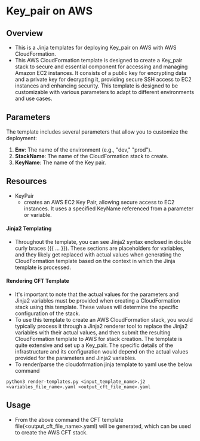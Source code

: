 # Key_pair on AWS

## Overview
- This is a Jinja templates for deploying Key_pair on AWS with AWS CloudFormation.
- This AWS CloudFormation template is designed to create a Key_pair stack to secure and essential component for accessing and managing Amazon EC2 instances. It consists of a public key for encrypting data and a private key for decrypting it, providing secure SSH access to EC2 instances and enhancing security. This template is designed to be customizable with various parameters to adapt to different environments and use cases.

## Parameters
The template includes several parameters that allow you to customize the deployment:
1. **Env**: The name of the environment (e.g., "dev," "prod").
2. **StackName**: The name of the CloudFormation stack to create.
3. **KeyName**:  The name of the Key pair.

## Resources
- KeyPair
   - creates an AWS EC2 Key Pair, allowing secure access to EC2 instances. It uses a specified KeyName referenced from a parameter or variable.

#### Jinja2 Templating
- Throughout the template, you can see Jinja2 syntax enclosed in double curly braces ({{ ... }}). These sections are placeholders for variables, and they likely get replaced with actual values when generating the CloudFormation template based on the context in which the Jinja template is processed.

#### Rendering CFT Template
- It's important to note that the actual values for the parameters and Jinja2 variables must be provided when creating a CloudFormation stack using this template. These values will determine the specific configuration of the stack.
- To use this template to create an AWS CloudFormation stack, you would typically process it through a Jinja2 renderer tool to replace the Jinja2 variables with their actual values, and then submit the resulting CloudFormation template to AWS for stack creation. The template is quite extensive and set up a Key_pair. The specific details of the infrastructure and its configuration would depend on the actual values provided for the parameters and Jinja2 variables.
- To render/parse the cloudofrmation jinja template to yaml use the below command
```
python3 render-templates.py <input_template_name>.j2 <variables_file_name>.yaml <output_cft_file_name>.yaml
```

## Usage
- From the above command the CFT template file(<output_cft_file_name>.yaml) will be generated, which can be used to create the AWS CFT stack.
  


